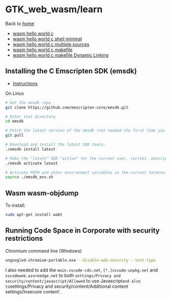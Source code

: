 # GTK_web_wasm/learn

Back to [home](../README.md)

 - [wasm hello world c](wasm_hello_world_c/readme.md)
 - [wasm hello world c shell minimal](wasm_hello_world_c_shell_minimal/readme.md)
 - [wasm hello world c multiple sources](wasm_hello_world_c_multiple_sources/readme.md)
 - [wasm hello world c makefile](wasm_hello_world_c_makefile/readme.md)
 - [wasm hello world c makefile Dynamic Linking](wasm_hello_world_c_makefile_Dynamic_Linking/readme.md)



## Installing the C Emscripten SDK (emsdk)

 - [Instructions](https://emscripten.org/docs/getting_started/downloads.html)

On Linux

```bash
# Get the emsdk repo
git clone https://github.com/emscripten-core/emsdk.git

# Enter that directory
cd emsdk

# Fetch the latest version of the emsdk (not needed the first time you clone)
git pull

# Download and install the latest SDK tools.
./emsdk install latest

# Make the "latest" SDK "active" for the current user. (writes .emscripten file)
./emsdk activate latest

# Activate PATH and other environment variables in the current terminal
source ./emsdk_env.sh
```

## Wasm wasm-objdump

To install:

```bash
sudo apt-get install wabt
```

## Running Code Space in Corporate with security restrictions

Chromium command line (Windows)

```bash
ungoogled-chromium-portable.exe --disable-web-security --test-type
```

I also needed to add the `main.vscode-cdn.net`, `[*.]vscode-unpkg.net` and `vscodeweb.azureedge.net` to both `settings/Privacy and security/content/javascript/Allowed` to use Javascript` and also to `settings/Privacy and security/content/Additional content settings/Insecure content`.



